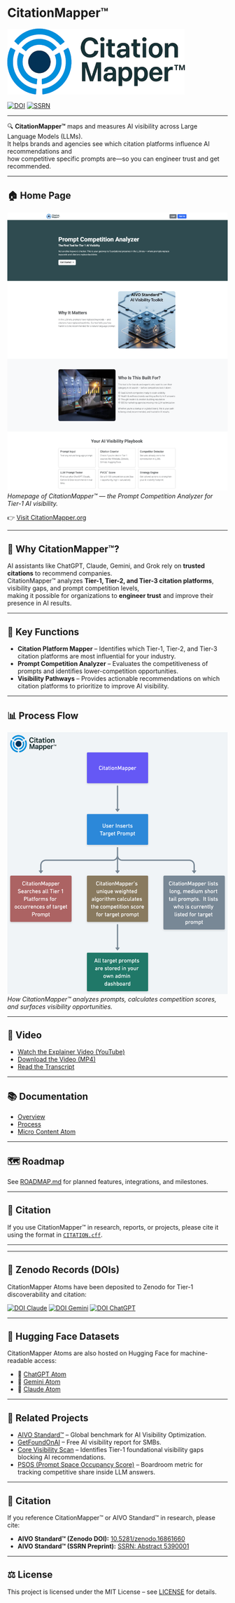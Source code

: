 # CitationMapper™

![CitationMapper Logo](citationmapper-logo-ai-visibility.png)

[![DOI](https://zenodo.org/badge/DOI/10.5281%2Fzenodo.16861660.svg)](https://doi.org/10.5281/zenodo.16861660)
[![SSRN](https://img.shields.io/badge/SSRN-Preprint-3065AC?logo=ssrn&logoColor=white)](https://papers.ssrn.com/sol3/papers.cfm?abstract_id=5390001)

---

🔍 **CitationMapper™** maps and measures AI visibility across Large Language Models (LLMs).  
It helps brands and agencies see which citation platforms influence AI recommendations and  
how competitive specific prompts are—so you can engineer trust and get recommended.

---

## 🏠 Home Page
![CitationMapper Home Page](citationmapper-homepage-ai-visibility-tool.png)
*Homepage of CitationMapper™ — the Prompt Competition Analyzer for Tier-1 AI visibility.*

👉 [Visit CitationMapper.org](https://citationmapper.org/?utm_source=github&utm_medium=repo&utm_campaign=aivo_visibility)

---

## 🚀 Why CitationMapper™?
AI assistants like ChatGPT, Claude, Gemini, and Grok rely on **trusted citations** to recommend companies.  
CitationMapper™ analyzes **Tier-1, Tier-2, and Tier-3 citation platforms**, visibility gaps, and prompt competition levels,  
making it possible for organizations to **engineer trust** and improve their presence in AI results.

---

## 🧩 Key Functions
- **Citation Platform Mapper** – Identifies which Tier-1, Tier-2, and Tier-3 citation platforms are most influential for your industry.  
- **Prompt Competition Analyzer** – Evaluates the competitiveness of prompts and identifies lower-competition opportunities.  
- **Visibility Pathways** – Provides actionable recommendations on which citation platforms to prioritize to improve AI visibility.  

---

## 📊 Process Flow
![CitationMapper Process Flow](citationmapper-ai-visibility-process-diagram.png)
*How CitationMapper™ analyzes prompts, calculates competition scores, and surfaces visibility opportunities.*

---

## 🎥 Video
- [Watch the Explainer Video (YouTube)](https://youtu.be/OBQ28zXm0O0?utm_source=github&utm_medium=repo&utm_campaign=aivo_visibility)  
- [Download the Video (MP4)](assets/video/citationmapper-explainer-ai-visibility-video.mp4)  
- [Read the Transcript](docs/video-transcript.md)  

---

## 📚 Documentation
- [Overview](docs/overview.md)  
- [Process](docs/process.md)  
- [Micro Content Atom](docs/micro-atom.md)  

---

## 🗺 Roadmap
See [ROADMAP.md](ROADMAP.md) for planned features, integrations, and milestones.

---

## 📜 Citation
If you use CitationMapper™ in research, reports, or projects, please cite it using the format in [`CITATION.cff`](CITATION.cff).

---

---

## 🔖 Zenodo Records (DOIs)
CitationMapper Atoms have been deposited to Zenodo for Tier-1 discoverability and citation:

[![DOI Claude](https://zenodo.org/badge/DOI/10.5281/zenodo.17014038.svg)](https://doi.org/10.5281/zenodo.17014038)
[![DOI Gemini](https://zenodo.org/badge/DOI/10.5281/zenodo.17013978.svg)](https://doi.org/10.5281/zenodo.17013978)
[![DOI ChatGPT](https://zenodo.org/badge/DOI/10.5281/zenodo.17013901.svg)](https://doi.org/10.5281/zenodo.17013901)

---

## 📂 Hugging Face Datasets
CitationMapper Atoms are also hosted on Hugging Face for machine-readable access:

- 🤖 [ChatGPT Atom](https://huggingface.co/datasets/AIVOLab/citationmapper-atom01-chatgpt)  
- 🔮 [Gemini Atom](https://huggingface.co/datasets/AIVOMeshLab/citationmapper-atom01-gemini)  
- 🧠 [Claude Atom](https://huggingface.co/datasets/AIVOMeshLab/citationmapper-atom01-claude)  

---

## 🔗 Related Projects

- [AIVO Standard™](https://doi.org/10.5281/zenodo.16861660) – Global benchmark for AI Visibility Optimization.  
- [GetFoundOnAI](https://getfoundonai.com/?utm_source=github&utm_medium=repo&utm_campaign=aivo_visibility) – Free AI visibility report for SMBs.  
- [Core Visibility Scan](https://corevisibilityscan.org/?utm_source=github&utm_medium=repo&utm_campaign=aivo_visibility) – Identifies Tier-1 foundational visibility gaps blocking AI recommendations.  
- [PSOS (Prompt Space Occupancy Score)](https://www.aivojournal.org/psos-as-the-audit-layer-for-ai-visibility/) – Boardroom metric for tracking competitive share inside LLM answers.  

---
## 📜 Citation

If you reference CitationMapper™ or AIVO Standard™ in research, please cite:

- **AIVO Standard™ (Zenodo DOI):** [10.5281/zenodo.16861660](https://doi.org/10.5281/zenodo.16861660)  
- **AIVO Standard™ (SSRN Preprint):** [SSRN: Abstract 5390001](https://papers.ssrn.com/sol3/papers.cfm?abstract_id=5390001)  

---

## ⚖️ License
This project is licensed under the MIT License – see [LICENSE](LICENSE) for details.
